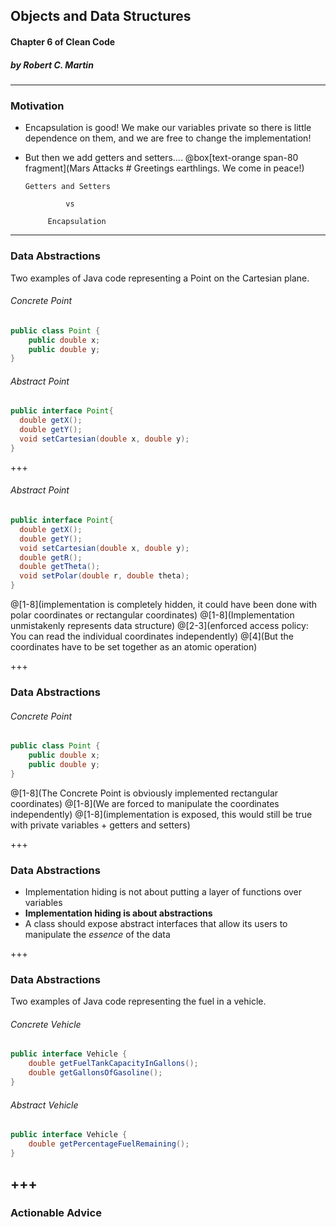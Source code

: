 ## Objects and Data Structures 

#### Chapter 6 of Clean Code ​

##### by Robert C. Martin​

---

### Motivation​

- Encapsulation is good! We make our variables private so there is little dependence on them, and we are free to change the implementation!​
- But then we add getters and setters....​
        ​@box[text-orange span-80 fragment](Mars Attacks # Greetings earthlings. We come in peace!)
  
      Getters and Setters​
  
               vs​
  
           Encapsulation​


---

### Data Abstractions
Two examples of Java code representing a Point on the Cartesian plane.
###### Concrete Point
```Java
public class Point {
    public double x;
    public double y;
}
```
###### Abstract Point
```Java
public interface Point{
  double getX();
  double getY();
  void setCartesian(double x, double y);
}
```
+++

###### Abstract Point
```Java
public interface Point{
  double getX();
  double getY();
  void setCartesian(double x, double y);
  double getR();
  double getTheta();
  void setPolar(double r, double theta);
}
```
@[1-8](implementation is completely hidden, it could have been done with polar coordinates or rectangular coordinates)
@[1-8](Implementation unmistakenly represents data structure)
@[2-3](enforced access policy: You can read the individual coordinates independently)
@[4](But the coordinates have to be set together as an atomic operation)


+++

### Data Abstractions
###### Concrete Point
```Java
public class Point {
    public double x;
    public double y;
}
```
@[1-8](The Concrete Point is obviously implemented rectangular coordinates)
@[1-8](We are forced to manipulate the coordinates independently)
@[1-8](implementation is exposed, this would still be true with private variables + getters and setters)

+++

### Data Abstractions

- Implementation hiding is not about putting a layer of functions over variables
- **Implementation hiding is about abstractions**
- A class should expose abstract interfaces that allow its users to manipulate the _essence_ of the data

+++

### Data Abstractions
Two examples of Java code representing the fuel in a vehicle.
###### Concrete Vehicle
```Java
public interface Vehicle {
    double getFuelTankCapacityInGallons();
    double getGallonsOfGasoline();
}
```
###### Abstract Vehicle
```Java
public interface Vehicle {
    double getPercentageFuelRemaining();
}
```
+++
---



### Actionable Advice


